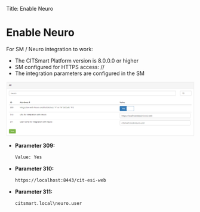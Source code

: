 Title: Enable Neuro

# Enable Neuro

For SM / Neuro integration to work:

- The CITSmart Platform version is 8.0.0.0 or higher
- SM configured for HTTPS access: //
- The integration parameters are configured in the SM 

![Neuro Conection][1]

- **Parameter 309:**

    ```sh
    Value: Yes
    ```

- **Parameter 310:**

    ```sh
    https://localhost:8443/cit-esi-web
    ```

- **Parameter 311:**

    ```sh
    citsmart.local\neuro.user
    ```

[1]:images/neuro-conection.png

